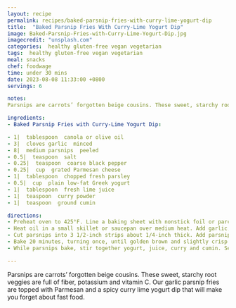 ```yaml
---
layout: recipe
permalink: recipes/baked-parsnip-fries-with-curry-lime-yogurt-dip
title:  "Baked Parsnip Fries With Curry-Lime Yogurt Dip"
image: Baked-Parsnip-Fries-with-Curry-Lime-Yogurt-Dip.jpg
imagecredit: "unsplash.com"
categories:  healthy gluten-free vegan vegetarian
tags:  healthy gluten-free vegan vegetarian
meal: snacks
chef: foodwage
time: under 30 mins
date: 2023-08-08 11:33:00 +0800
servings: 6

notes:
Parsnips are carrots’ forgotten beige cousins. These sweet, starchy root veggies are full of fiber, potassium and vitamin C. Our garlic parsnip fries are topped with Parmesan and a spicy curry lime yogurt dip that will make you forget about fast food.

ingredients:
- Baked Parsnip Fries with Curry-Lime Yogurt Dip:

- 1|  tablespoon  canola or olive oil
- 3|  cloves garlic  minced
- 8|  medium parsnips  peeled
- 0.5|  teaspoon  salt
- 0.25|  teaspoon  coarse black pepper
- 0.25|  cup  grated Parmesan cheese
- 1|  tablespoon  chopped fresh parsley
- 0.5|  cup  plain low-fat Greek yogurt
- 1|  tablespoon  fresh lime juice
- 1|  teaspoon  curry powder
- 1|  teaspoon  ground cumin

directions:
- Preheat oven to 425°F. Line a baking sheet with nonstick foil or parchment; set aside.
- Heat oil in a small skillet or saucepan over medium heat. Add garlic, and cook 2–3 minutes. Strain garlic and set aside. Pour oil into a medium bowl.
- Cut parsnips into 3 1/2-inch strips about 1/4-inch thick. Add parsnips, salt, and pepper to bowl, tossing to coat. Spread out in a single layer on prepared baking sheet.
- Bake 20 minutes, turning once, until golden brown and slightly crisp on the outside and tender on the inside. Remove from baking sheet, and immediately toss with Parmesan cheese, parsley and reserved garlic.
- While parsnips bake, stir together yogurt, juice, curry and cumin. Serve immediately, with the parsnips.

---
```


Parsnips are carrots’ forgotten beige cousins. These sweet, starchy root veggies are full of fiber, potassium and vitamin C. Our garlic parsnip fries are topped with Parmesan and a spicy curry lime yogurt dip that will make you forget about fast food.